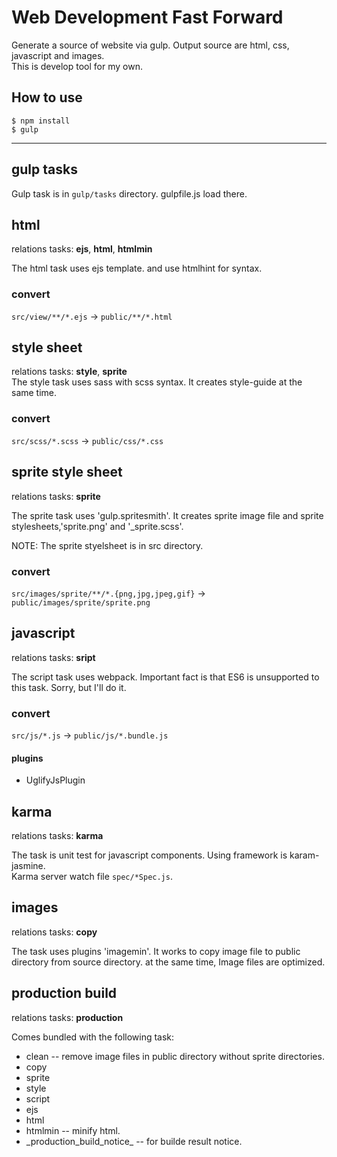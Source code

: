 Web Development Fast Forward
============================

Generate a source of website via gulp. Output source are html, css, javascript and images.  
This is develop tool for my own.

## How to use

```
$ npm install
$ gulp
```

---

## gulp tasks

Gulp task is in `gulp/tasks` directory. gulpfile.js load there.

## html

relations tasks: **ejs**, **html**, **htmlmin**  

The html task uses ejs template. and use htmlhint for syntax.

### convert

`src/view/**/*.ejs` -> `public/**/*.html`

## style sheet

relations tasks: **style**, **sprite**    
The style task uses sass with scss syntax. It creates style-guide at the same time.

### convert

`src/scss/*.scss` -> `public/css/*.css`

## sprite style sheet

relations tasks: **sprite**  

The sprite task uses 'gulp.spritesmith'. It creates sprite image file and sprite stylesheets,'sprite.png' and '_sprite.scss'.

NOTE: The sprite styelsheet is in src directory.

### convert

`src/images/sprite/**/*.{png,jpg,jpeg,gif}` -> `public/images/sprite/sprite.png`


## javascript

relations tasks: **sript**  

The script task uses webpack. Important fact is that ES6 is unsupported to this task. Sorry, but I'll do it.

### convert

`src/js/*.js` -> `public/js/*.bundle.js`

#### plugins

* UglifyJsPlugin

## karma

relations tasks: **karma**  

The task is unit test for javascript components. Using framework is  karam-jasmine.  
Karma server watch file `spec/*Spec.js`.

## images

relations tasks: **copy**

The task uses plugins 'imagemin'. It works to copy image file to public directory from source directory. at the same time, Image files are optimized.

## production build

relations tasks: **production**  

Comes bundled with the following task:

* clean -- remove image files in public directory without sprite directories.
* copy
* sprite
* style
* script
* ejs
* html
* htmlmin -- minify html.
* \_production\_build\_notice\_ -- for builde result notice.
